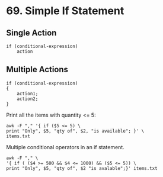 # 69. Simple If Statement

## Single Action
```
if (conditional-expression)
    action
```

## Multiple Actions
```
if (conditional-expression)
{
    action1;
    action2;
}
```

Print all the items with quantity <= 5:
```
awk -F "," '{ if ($5 <= 5) \
print "Only", $5, "qty of", $2, "is available"; }' \
items.txt
```

Multiple conditional operators in an if statement.
```
awk -F "," \
'{ if ( ($4 >= 500 && $4 <= 1000) && ($5 <= 5)) \
print "Only", $5, "qty of", $2 "is avalable";}' items.txt
```
